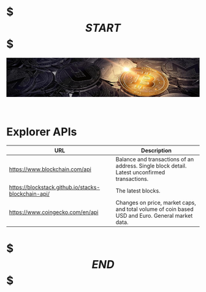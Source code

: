 # $$$START$$$

![apibanner.jpg](./res/apibanner.jpg)

<br>

# Explorer APIs

| URL                                                              | Description                                                                                      |
|-----------------------------------------------------             |--------------------------------------------------------------------------------------------------|
| https://www.blockchain.com/api                                   | Balance and transactions of an address. Single block detail. Latest unconfirmed transactions.    |
| https://blockstack.github.io/stacks-blockchain-api/ &ensp;&ensp; | The latest blocks.                                                                               |
| https://www.coingecko.com/en/api                                 | Changes on price, market caps, and total volume of coin based USD and Euro. General market data. |

# $$$END$$$
